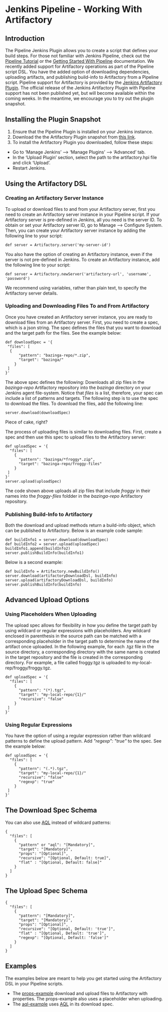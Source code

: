# Jenkins Pipeline - Working With Artifactory

## Introduction
The Pipeline Jenkins Plugin allows you to create a script that defines your build steps. 
For those not familiar with Jenkins Pipeline, check out the [Pipeline Tutorial](https://github.com/jenkinsci/pipeline-plugin/blob/master/TUTORIAL.md) or the [Getting Started With Pipeline](https://jenkins.io/doc/pipeline/) documentation.
We recently added support for Artifactory operations as part of the Pipeline script DSL. 
You have the added option of downloading dependencies, uploading artifacts, and publishing build-info to Artifactory from a Pipeline script.
Pipeline support for Artifactory is provided by the [Jenkins Artifactory Plugin](https://github.com/JFrogDev/jenkins-artifactory-plugin). 
The official release of the Jenkins Artifactory Plugin with Pipeline support has not been published yet,
but will become available within the coming weeks.
In the meantime, we encourage you to try out the plugin snapshot.

## Installing the Plugin Snapshot
1. Ensure that the Pipeline Plugin is installed on your Jenkins instance.
2. Download the the Artifactory Plugin snapshot from [this link](https://bintray.com/jfrog/jfrog-jars/download_file?file_path=1.0.1/artifactory.hpi).
3. To install the Artifactory Plugin you downloaded, follow these steps:
  * Go to ‘Manage Jenkins’ --> ‘Manage Plugins’ --> ‘Advanced’ tab.
  * In the ‘Upload Plugin’ section, select the path to the artifactory.hpi file and click ‘Upload’.
  * Restart Jenkins.

## Using the Artifactory DSL
### Creating an Artifactory Server Instance
To upload or download files to and from your Artifactory server, first you need to
create an Artifactory server instance in your Pipeline script. 
If your Artifactory server is pre-defined in Jenkins, all you need is the server ID. 
To obtain or set your Artifactory server ID, go to Manage --> Configure System.
Then, you can create your Artifactory server instance by adding the following line to your script:
```
def server = Artifactory.server('my-server-id')
```
You also have the option of creating an Artifactory instance, even if the server is not pre-defined in Jenkins. To create an Artifactory instance, add the following line to your script:
```
def server = Artifactory.newServer('artifactory-url', 'username', 'password')
```
We recommend using variables, rather than plain text, to specify the Artifactory server details.

### Uploading and Downloading Files To and From Artifactory
Once you have created an Artifactory server instance, you are ready to download files from an Artifactory server. First, you need to create a spec, 
which is a json string. 
The spec defines the files that you want to download and the target path for the files. 
See the example below:
```
def downloadSpec = '{
 "files": [
  {
      "pattern": "bazinga-repo/*.zip",
      "target": "bazinga/"
    }
 ]
}'
```
The above spec defines the following:
Downloads all zip files in the *bazinga-repo* Artifactory repository into the 
*bazinga* directory on your Jenkins agent file-system.
Notice that *files* is a list, therefore, your spec can include a list of patterns and targets.
The following step is to use the spec to download the files. To download the files, add the following line:
```
server.download(downloadSpec)
```
Piece of cake, right?

The process of uploading files is similar to downloading files. First, create a spec and then use this spec to upload files to the Artifactory server:
```
def uploadSpec = '{
  "files": [
    {
      "pattern": "bazinga/*froggy*.zip",
      "target": "bazinga-repo/froggy-files"
    }
 ]
}'
server.upload(uploadSpec)
```
The code shown above uploads all zip files that include *froggy* in their names into the *froggy-files* foldder in the *bazinga-repo* Artifactory repository.

### Publishing Build-Info to Artifactory
Both the download and upload methods return a build-info object, which can be published 
to Artifactory. Below is an example code sample:
```
def buildInfo1 = server.download(downloadSpec)
def buildInfo2 = server.upload(uploadSpec)
buildInfo1.append(buildInfo2)
server.publishBuildInfo(buildInfo1)
```
Below is a second example:
```
def buildInfo = Artifactory.newBuildInfo()
server.download(artifactoryDownloadDsl, buildInfo)
server.upload(artifactoryDownloadDsl, buildInfo)
server.publishBuildInfo(buildInfo)
```

## Advanced Upload Options
### Using Placeholders When Uploading
The upload spec allows for flexibility in how you define the target path by using wildcard or regular expressions with placeholders.
Any wildcard enclosed in parenthesis in the source path can be matched with a corresponding placeholder in the target path to determine the name of the artifact once uploaded.
In the following example, for each .tgz file in the source directory, a corresponding directory with the same name 
is created in the target repository and the file is created in the corresponding directory. 
For example, a file called froggy.tgz is uploaded to my-local-rep/froggy/froggy.tgz.
```
def uploadSpec = '{
  "files": [
    {
      "pattern": "(*).tgz",
      "target": "my-local-repo/{1}/"
      "recursive": "false"
    }
 ]
}'
```
### Using Regular Expressions
You have the option of using a regular expression rather than wildcard patterns to define the upload pattern. Add *"regexp": "true"* to the spec. 
See the example below:
```
def uploadSpec = '{
  "files": [
    {
      "pattern": "(.*).tgz",
      "target": "my-local-repo/{1}/"
      "recursive": "false"
      "regexp": "true"
    }
 ]
}'
```

## The Download Spec Schema
You can also use [AQL](https://www.jfrog.com/confluence/display/RTF/Artifactory+Query+Language) instead of wildcard patterns:
```
{
  "files": [
    {
      "pattern" or "aql": "[Mandatory]",
      "target": "[Mandatory]",
      "props": "[Optional]",
      "recursive": "[Optional, Default: true]",
      "flat" : "[Optional, Default: false]"      
    }
  ]
}
```
## The Upload Spec Schema
```
{
  "files": [
    {
      "pattern": "[Mandatory]",
      "target": "[Mandatory]",
      "props": "[Optional]",
      "recursive": "[Optional, Default: 'true']",
      "flat" : "[Optional, Default: 'true']",
      "regexp": "[Optional, Default: 'false']"
    }
  ]
}
```
## Examples
The examples below are meant to help you get started using the Artifactory DSL in your Pipeline scripts.

* The [props-example](https://github.com/jfrogdev/project-examples/tree/master/jenkins-pipeline-examples/props-example) download and upload files to Artifactory with properties. The props-example also uses a placeholder when uploading.
* The [aql-example](https://github.com/jfrogdev/project-examples/tree/master/jenkins-pipeline-examples/aql-example) uses [AQL](https://www.jfrog.com/confluence/display/RTF/Artifactory+Query+Language) in its download spec.
